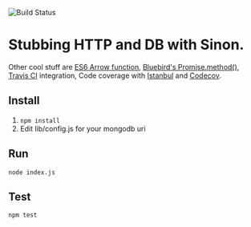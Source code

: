 ![Build Status](https://travis-ci.org/gregartemides/stub-http-and-db.svg?branch=master)
# Stubbing HTTP and DB with Sinon.
Other cool stuff are [ES6 Arrow function](https://developer.mozilla.org/en-US/docs/Web/JavaScript/Reference/Functions/Arrow_functions), [Bluebird's Promise.method()](http://bluebirdjs.com/docs/api/promise.method.html), [Travis CI](https://travis-ci.org) integration, Code coverage with [Istanbul](https://github.com/gotwarlost/istanbul/) and [Codecov](https://codecov.io).

## Install
1. ```npm install```
2. Edit lib/config.js for your mongodb uri

## Run
```node index.js```

## Test
```npm test```

